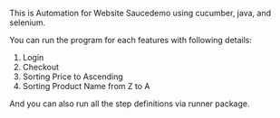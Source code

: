This is Automation for Website Saucedemo using cucumber, java, and selenium.

You can run the program for each features with following details:
1. Login
2. Checkout
3. Sorting Price to Ascending
4. Sorting Product Name from Z to A

And you can also run all the step definitions via runner package.
